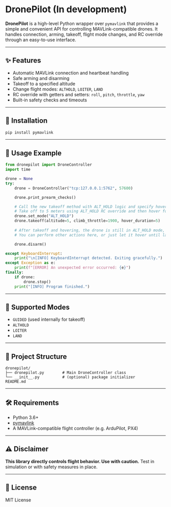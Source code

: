 # DronePilot (In development)

**DronePilot** is a high-level Python wrapper over `pymavlink` that provides a simple and convenient API for controlling MAVLink-compatible drones. It handles connection, arming, takeoff, flight mode changes, and RC override through an easy-to-use interface.

---

## ✨ Features

- Automatic MAVLink connection and heartbeat handling
- Safe arming and disarming
- Takeoff to a specified altitude
- Change flight modes: `ALTHOLD`, `LOITER`, `LAND`
- RC override with getters and setters: `roll`, `pitch`, `throttle`, `yaw`
- Built-in safety checks and timeouts

---

## 🚀 Installation

```bash
pip install pymavlink
```

---

## 🧠 Usage Example

```python
from dronepilot import DroneController
import time

drone = None 
try:
    drone = DroneController("tcp:127.0.0.1:5762", 57600) 

    drone.print_prearm_checks()

    # Call the new takeoff method with ALT_HOLD logic and specify hover duration
    # Take off to 5 meters using ALT_HOLD RC override and then hover for 5 seconds
    drone.set_mode("ALT_HOLD")
    drone.takeoff(altitude=5, climb_throttle=1900, hover_duration=5) 
    
    # After takeoff and hovering, the drone is still in ALT_HOLD mode, maintaining altitude.
    # You can perform other actions here, or just let it hover until landing.

    drone.disarm()

except KeyboardInterrupt:
    print("\n[INFO] KeyboardInterrupt detected. Exiting gracefully.")
except Exception as e:
    print(f"[ERROR] An unexpected error occurred: {e}")
finally:
    if drone:
        drone.stop()
    print("[INFO] Program finished.")
```

---

## 📡 Supported Modes

- `GUIDED` (used internally for takeoff)
- `ALTHOLD`
- `LOITER`
- `LAND`

---

## 📁 Project Structure

```
dronepilot/
├── dronepilot.py        # Main DroneController class
└── __init__.py          # (optional) package initializer
README.md
```

---

## 🛠 Requirements

- Python 3.6+
- [pymavlink](https://github.com/ArduPilot/pymavlink)
- A MAVLink-compatible flight controller (e.g. ArduPilot, PX4)

---

## ⚠️ Disclaimer

**This library directly controls flight behavior. Use with caution.** Test in simulation or with safety measures in place.

---

## 📃 License

MIT License

